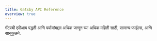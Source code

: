 ```yaml
---
title: Gatsby API Reference
overview: true
---
```


गॅटस्बी एपीआय पद्धती आणि पर्यायांबद्दल अधिक जाणून घ्या अधिक महिती साठी, सामान्य फाईल्स, आणि सानुकूलने.

<GuideList slug={props.slug} />
